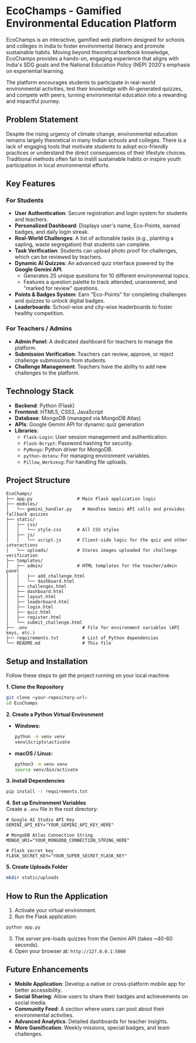
# EcoChamps - Gamified Environmental Education Platform

EcoChamps is an interactive, gamified web platform designed for schools and colleges in India to foster environmental literacy and promote sustainable habits. Moving beyond theoretical textbook knowledge, EcoChamps provides a hands-on, engaging experience that aligns with India's SDG goals and the National Education Policy (NEP) 2020's emphasis on experiential learning.

The platform encourages students to participate in real-world environmental activities, test their knowledge with AI-generated quizzes, and compete with peers, turning environmental education into a rewarding and impactful journey.

## Problem Statement

Despite the rising urgency of climate change, environmental education remains largely theoretical in many Indian schools and colleges. There is a lack of engaging tools that motivate students to adopt eco-friendly practices or understand the direct consequences of their lifestyle choices. Traditional methods often fail to instill sustainable habits or inspire youth participation in local environmental efforts.

## Key Features

### For Students

- **User Authentication**: Secure registration and login system for students and teachers.
- **Personalized Dashboard**: Displays user's name, Eco-Points, earned badges, and daily login streak.
- **Real-World Challenges**: A list of actionable tasks (e.g., planting a sapling, waste segregation) that students can complete.
- **Task Verification**: Students can upload photo proof for challenges, which can be reviewed by teachers.
- **Dynamic AI Quizzes**: An advanced quiz interface powered by the **Google Gemini API**.
  - Generates 25 unique questions for 10 different environmental topics.
  - Features a question palette to track attended, unanswered, and "marked for review" questions.
- **Points & Badges System**: Earn "Eco-Points" for completing challenges and quizzes to unlock digital badges.
- **Leaderboards**: School-wise and city-wise leaderboards to foster healthy competition.

### For Teachers / Admins

- **Admin Panel**: A dedicated dashboard for teachers to manage the platform.
- **Submission Verification**: Teachers can review, approve, or reject challenge submissions from students.
- **Challenge Management**: Teachers have the ability to add new challenges to the platform.

## Technology Stack

- **Backend**: Python (Flask)
- **Frontend**: HTML5, CSS3, JavaScript
- **Database**: MongoDB (managed via MongoDB Atlas)
- **APIs**: Google Gemini API for dynamic quiz generation
- **Libraries**:
  - `Flask-Login`: User session management and authentication.
  - `Flask-Bcrypt`: Password hashing for security.
  - `PyMongo`: Python driver for MongoDB.
  - `python-dotenv`: For managing environment variables.
  - `Pillow`, `Werkzeug`: For handling file uploads.

## Project Structure

```
EcoChamps/
├── app.py                 # Main Flask application logic
├── modules/
│   └── gemini_handler.py    # Handles Gemini API calls and provides fallback quizzes
├── static/
│   ├── css/
│   │   └── style.css      # All CSS styles
│   ├── js/
│   │   └── script.js      # Client-side logic for the quiz and other interactions
│   └── uploads/           # Stores images uploaded for challenge verification
├── templates/
│   ├── admin/             # HTML templates for the teacher/admin panel
│   │   ├── add_challenge.html
│   │   └── dashboard.html
│   ├── challenges.html
│   ├── dashboard.html
│   ├── layout.html
│   ├── leaderboard.html
│   ├── login.html
│   ├── quiz.html
│   ├── register.html
│   └── submit_challenge.html
├── .env                     # File for environment variables (API keys, etc.)
├── requirements.txt         # List of Python dependencies
└── README.md                # This file
```

## Setup and Installation

Follow these steps to get the project running on your local machine.

**1. Clone the Repository**

```bash
git clone <your-repository-url>
cd EcoChamps
```

**2. Create a Python Virtual Environment**

- **Windows:**
  ```bash
  python -m venv venv
  venv\Scripts\activate
  ```
- **macOS / Linux:**
  ```bash
  python3 -m venv venv
  source venv/bin/activate
  ```

**3. Install Dependencies**

```bash
pip install -r requirements.txt
```

**4. Set up Environment Variables**  
Create a `.env` file in the root directory:

```
# Google AI Studio API Key
GEMINI_API_KEY="YOUR_GEMINI_API_KEY_HERE"

# MongoDB Atlas Connection String
MONGO_URI="YOUR_MONGODB_CONNECTION_STRING_HERE"

# Flask secret key
FLASK_SECRET_KEY="YOUR_SUPER_SECRET_FLASK_KEY"
```

**5. Create Uploads Folder**

```bash
mkdir static/uploads
```

## How to Run the Application

1. Activate your virtual environment.
2. Run the Flask application:

```bash
python app.py
```

3. The server pre-loads quizzes from the Gemini API (takes ~40-60 seconds).
4. Open your browser at: `http://127.0.0.1:5000`

## Future Enhancements

- **Mobile Application**: Develop a native or cross-platform mobile app for better accessibility.
- **Social Sharing**: Allow users to share their badges and achievements on social media.
- **Community Feed**: A section where users can post about their environmental activities.
- **Advanced Analytics**: Detailed dashboards for teacher insights.
- **More Gamification**: Weekly missions, special badges, and team challenges.